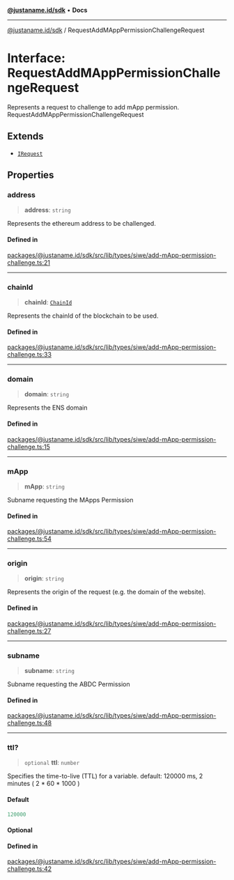 [**@justaname.id/sdk**](../README.md) • **Docs**

***

[@justaname.id/sdk](../globals.md) / RequestAddMAppPermissionChallengeRequest

# Interface: RequestAddMAppPermissionChallengeRequest

Represents a request to challenge to add mApp permission.
 RequestAddMAppPermissionChallengeRequest

## Extends

- [`IRequest`](IRequest.md)

## Properties

### address

> **address**: `string`

Represents the ethereum address to be challenged.

#### Defined in

[packages/@justaname.id/sdk/src/lib/types/siwe/add-mApp-permission-challenge.ts:21](https://github.com/JustaName-id/JustaName-sdk/blob/626b4b68604f3125538c424811e641247a5bd58d/packages/@justaname.id/sdk/src/lib/types/siwe/add-mApp-permission-challenge.ts#L21)

***

### chainId

> **chainId**: [`ChainId`](../type-aliases/ChainId.md)

Represents the chainId of the blockchain to be used.

#### Defined in

[packages/@justaname.id/sdk/src/lib/types/siwe/add-mApp-permission-challenge.ts:33](https://github.com/JustaName-id/JustaName-sdk/blob/626b4b68604f3125538c424811e641247a5bd58d/packages/@justaname.id/sdk/src/lib/types/siwe/add-mApp-permission-challenge.ts#L33)

***

### domain

> **domain**: `string`

Represents the ENS domain

#### Defined in

[packages/@justaname.id/sdk/src/lib/types/siwe/add-mApp-permission-challenge.ts:15](https://github.com/JustaName-id/JustaName-sdk/blob/626b4b68604f3125538c424811e641247a5bd58d/packages/@justaname.id/sdk/src/lib/types/siwe/add-mApp-permission-challenge.ts#L15)

***

### mApp

> **mApp**: `string`

Subname requesting the MApps Permission

#### Defined in

[packages/@justaname.id/sdk/src/lib/types/siwe/add-mApp-permission-challenge.ts:54](https://github.com/JustaName-id/JustaName-sdk/blob/626b4b68604f3125538c424811e641247a5bd58d/packages/@justaname.id/sdk/src/lib/types/siwe/add-mApp-permission-challenge.ts#L54)

***

### origin

> **origin**: `string`

Represents the origin of the request (e.g. the domain of the website).

#### Defined in

[packages/@justaname.id/sdk/src/lib/types/siwe/add-mApp-permission-challenge.ts:27](https://github.com/JustaName-id/JustaName-sdk/blob/626b4b68604f3125538c424811e641247a5bd58d/packages/@justaname.id/sdk/src/lib/types/siwe/add-mApp-permission-challenge.ts#L27)

***

### subname

> **subname**: `string`

Subname requesting the ABDC Permission

#### Defined in

[packages/@justaname.id/sdk/src/lib/types/siwe/add-mApp-permission-challenge.ts:48](https://github.com/JustaName-id/JustaName-sdk/blob/626b4b68604f3125538c424811e641247a5bd58d/packages/@justaname.id/sdk/src/lib/types/siwe/add-mApp-permission-challenge.ts#L48)

***

### ttl?

> `optional` **ttl**: `number`

Specifies the time-to-live (TTL) for a variable.
default: 120000 ms, 2 minutes ( 2 * 60 * 1000 )

#### Default

```ts
120000
```

#### Optional

#### Defined in

[packages/@justaname.id/sdk/src/lib/types/siwe/add-mApp-permission-challenge.ts:42](https://github.com/JustaName-id/JustaName-sdk/blob/626b4b68604f3125538c424811e641247a5bd58d/packages/@justaname.id/sdk/src/lib/types/siwe/add-mApp-permission-challenge.ts#L42)
